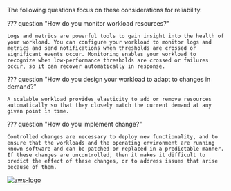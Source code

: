 The following questions focus on these considerations for reliability.

??? question "How do you monitor workload resources?"
    
    Logs and metrics are powerful tools to gain insight into the health of your workload. You can configure your workload to monitor logs and metrics and send notifications when thresholds are crossed or significant events occur. Monitoring enables your workload to recognize when low-performance thresholds are crossed or failures occur, so it can recover automatically in response.

??? question "How do you design your workload to adapt to changes in demand?"
    
    A scalable workload provides elasticity to add or remove resources automatically so that they closely match the current demand at any given point in time.

??? question "How do you implement change?"
    
    Controlled changes are necessary to deploy new functionality, and to ensure that the workloads and the operating environment are running known software and can be patched or replaced in a predictable manner. If these changes are uncontrolled, then it makes it difficult to predict the effect of these changes, or to address issues that arise because of them.

<a href="https://docs.aws.amazon.com/wellarchitected/latest/framework/rel-chg-mgmt.html">![aws-logo](https://img.shields.io/badge/Amazon_AWS-FF9900?style=for-the-badge&logo=amazonaws&logoColor=white)</a>